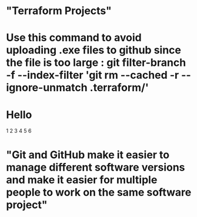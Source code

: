 # "Terraform Projects"

# Use this command to avoid uploading .exe files to github since the file is too large : git filter-branch -f --index-filter 'git rm --cached -r --ignore-unmatch .terraform/'

# Hello
1
2
3
4
5
6


# "Git and GitHub make it easier to manage different software versions and make it easier for multiple people to work on the same software project"